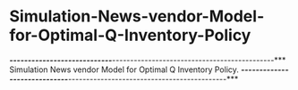 # Simulation-News-vendor-Model-for-Optimal-Q-Inventory-Policy
***----------------------------***---------------------------------------------***
Simulation News vendor Model for Optimal Q Inventory Policy.
***-----------------------------***--------------------------------------------***
